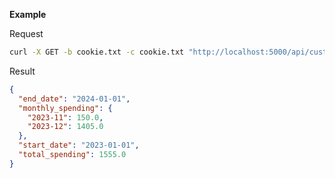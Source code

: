 **Example**

Request

```bash
curl -X GET -b cookie.txt -c cookie.txt "http://localhost:5000/api/customer/misc/spending?start_date=2023-01-01&end_date=2024-01-01"
```

Result

```json
{
  "end_date": "2024-01-01",
  "monthly_spending": {
    "2023-11": 150.0,
    "2023-12": 1405.0
  },
  "start_date": "2023-01-01",
  "total_spending": 1555.0
}
```